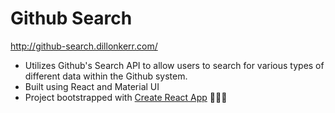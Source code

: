 # Github Search

http://github-search.dillonkerr.com/

- Utilizes Github's Search API to allow users to search for various types of different data within the Github system.
- Built using React and Material UI
- Project bootstrapped with [Create React App](https://github.com/facebookincubator/create-react-app) :clap::clap::clap:
